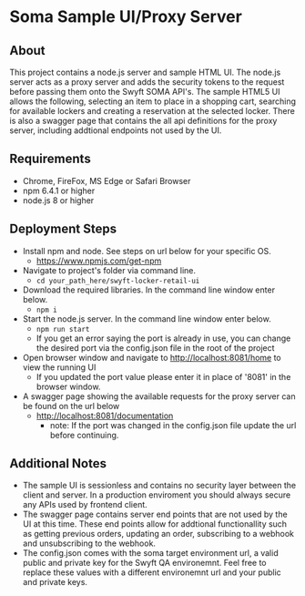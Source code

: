 # Soma Sample UI/Proxy Server

## About
This project contains a node.js server and sample HTML UI. The node.js server acts as a proxy server and adds the security tokens to the request before passing them onto the Swyft SOMA API's. The sample HTML5 UI allows the following, selecting an item to place in a shopping cart, searching for available lockers and creating a reservation at the selected locker. There is also a swagger page that contains the all api definitions for the proxy server, including addtional endpoints not used by the UI.

## Requirements 
* Chrome, FireFox, MS Edge or Safari Browser
* npm 6.4.1 or higher
* node.js 8 or higher

## Deployment Steps
* Install npm and node. See steps on url below for your specific OS. 
  * <https://www.npmjs.com/get-npm>
* Navigate to project's folder via command line.
  * `cd your_path_here/swyft-locker-retail-ui`
* Download the required libraries. In the command line window enter below.
  * `npm i`
* Start the node.js server. In the command line window enter below.
  * `npm run start`
  * If you get an error saying the port is already in use, you can change the desired port via the config.json file in the root of the project
* Open browser window and navigate to <http://localhost:8081/home> to view the running UI
  * If you updated the port value please enter it in place of '8081' in the browser window.
* A swagger page showing the available requests for the proxy server can be found on the url below
  * <http://localhost:8081/documentation> 
     * note: If the port was changed in the config.json file update the url before continuing.

## Additional Notes
* The sample UI is sessionless and contains no security layer between the client and server. In a production enviroment you should always secure any APIs used by frontend client. 
* The swagger page contains server end points that are not used by the UI at this time. These end points allow for addtional functionallity such as getting previous orders, updating an order, subscribing to a webhook and unsubscribing to the webhook.
* The config.json comes with the soma target environment url, a valid public and private key for the Swyft QA environemnt. Feel free to replace these values with a different environemnt url and your public and private keys.    

